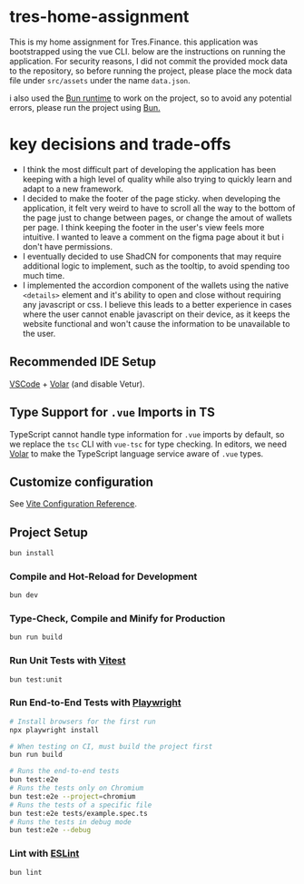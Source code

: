 # tres-home-assignment

This is my home assignment for Tres.Finance.
this application was bootstrapped using the vue CLI.
below are the instructions on running the application.
For security reasons, I did not commit the provided mock data to the repository, so before running the project, please place the mock data file under `src/assets` under the name `data.json`.

i also used the [Bun runtime](https://bun.sh/) to work on the project, so to avoid any potential errors, please run the project using [Bun.](https://bun.sh/)

# key decisions and trade-offs

- I think the most difficult part of developing the application has been keeping with a high level of quality while also trying to quickly learn and adapt to a new framework.
- I decided to make the footer of the page sticky. when developing the application, it felt very weird to have to scroll all the way to the bottom of the page just to change between pages, or change the amout of wallets per page. I think keeping the footer in the user's view feels more intuitive. I wanted to leave a comment on the figma page about it but i don't have permissions.
- I eventually decided to use ShadCN for components that may require additional logic to implement, such as the tooltip, to avoid spending too much time.
- I implemented the accordion component of the wallets using the native `<details>` element and it's ability to open and close without requiring any javascript or css. I believe this leads to a better experience in cases where the user cannot enable javascript on their device, as it keeps the website functional and won't cause the information to be unavailable to the user.

## Recommended IDE Setup

[VSCode](https://code.visualstudio.com/) + [Volar](https://marketplace.visualstudio.com/items?itemName=Vue.volar) (and disable Vetur).

## Type Support for `.vue` Imports in TS

TypeScript cannot handle type information for `.vue` imports by default, so we replace the `tsc` CLI with `vue-tsc` for type checking. In editors, we need [Volar](https://marketplace.visualstudio.com/items?itemName=Vue.volar) to make the TypeScript language service aware of `.vue` types.

## Customize configuration

See [Vite Configuration Reference](https://vite.dev/config/).

## Project Setup

```sh
bun install
```

### Compile and Hot-Reload for Development

```sh
bun dev
```

### Type-Check, Compile and Minify for Production

```sh
bun run build
```

### Run Unit Tests with [Vitest](https://vitest.dev/)

```sh
bun test:unit
```

### Run End-to-End Tests with [Playwright](https://playwright.dev)

```sh
# Install browsers for the first run
npx playwright install

# When testing on CI, must build the project first
bun run build

# Runs the end-to-end tests
bun test:e2e
# Runs the tests only on Chromium
bun test:e2e --project=chromium
# Runs the tests of a specific file
bun test:e2e tests/example.spec.ts
# Runs the tests in debug mode
bun test:e2e --debug
```

### Lint with [ESLint](https://eslint.org/)

```sh
bun lint
```
